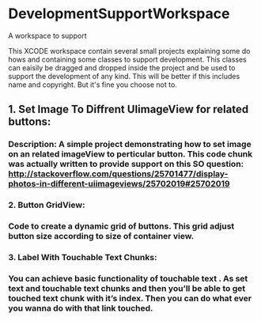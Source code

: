 DevelopmentSupportWorkspace
===========================

A workspace to support

This XCODE workspace contain several small projects explaining some do hows and containing some classes to support development. This classes can eaisily be dragged and dropped inside the project and be used to support the development of any kind. This will be better if this includes name and copyright. But it's fine you choose not to.

<h2>1. Set Image To Diffrent UIimageView for related buttons:<h3>

Description: A simple project demonstrating how to set image on an related imageView to perticular button. This code chunk was actually written to provide support on this SO question: http://stackoverflow.com/questions/25701477/display-photos-in-different-uiimageviews/25702019#25702019

<h3>2. Button GridView:<h3>

<p> Code to create a dynamic grid of buttons. This grid adjust button size according to size of container view.</p>

<h3>3. Label With Touchable Text Chunks:<h3>

<p>You can achieve basic functionality of touchable text . As set text and touchable text chunks and then you’ll be able to get touched text chunk with it’s index. Then you can do what ever you wanna do with that link touched.</p>
